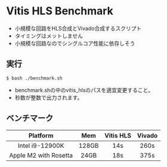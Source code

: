 # Vitis HLS Benchmark

- 小規模な回路をHLS合成とVivado合成するスクリプト
- タイミングはメットしません
- 小規模な回路なのでシングルコア性能に依存しそう

## 実行

```
$ bash ./benchmark.sh
```

- benchmark.shの中のvitis_hlsのパスを適宜変更すること。
- 秒数が整数で出力されます。

## ベンチマーク

|    Platform   |Mem|Vitis HLS|Vivado|
|:-------------:|:-:|:-:|:-:|
|Intel i9-12900K|128GB| 14s | 260s |
|Apple M2 with Rosetta| 24GB |18s | 375s |
